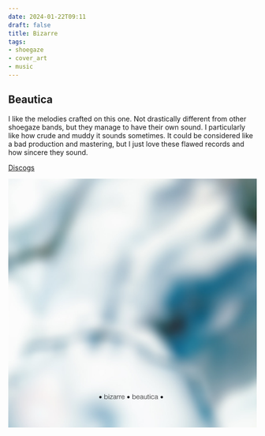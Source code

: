 ```yaml
---
date: 2024-01-22T09:11
draft: false
title: Bizarre
tags:
- shoegaze
- cover_art
- music
---
```

## Beautica

I like the melodies crafted on this one. Not drastically different from other shoegaze bands, but they manage to have their own sound. I particularly like how crude and muddy it sounds sometimes. It could be considered like a bad production and mastering, but I just love these flawed records and how sincere they sound.

[Discogs](https://www.discogs.com/master/1097132-Bizarre-Beautica)

![Blurred image of part of the back of a naked body in gray tones. At the bottom, overlaid, the name of the album and name of the band, lower case, in a small font size.](../attachment/vsc-paste/bizarre-240122091319.png)